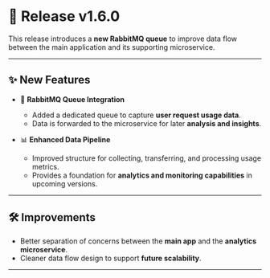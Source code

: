 # 🚀 Release v1.6.0  

This release introduces a **new RabbitMQ queue** to improve data flow between the main application and its supporting microservice.  

---

## ✨ New Features  

- 📨 **RabbitMQ Queue Integration**  
  - Added a dedicated queue to capture **user request usage data**.  
  - Data is forwarded to the microservice for later **analysis and insights**.  

- 📊 **Enhanced Data Pipeline**  
  - Improved structure for collecting, transferring, and processing usage metrics.  
  - Provides a foundation for **analytics and monitoring capabilities** in upcoming versions.  

---

## 🛠️ Improvements  

- Better separation of concerns between the **main app** and the **analytics microservice**.  
- Cleaner data flow design to support **future scalability**.  

---


